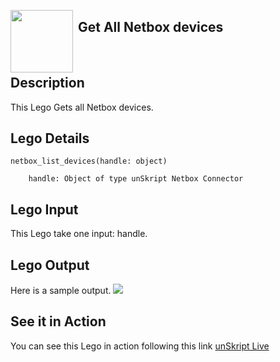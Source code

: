 [<img align="left" src="https://unskript.com/assets/favicon.png" width="100" height="100" style="padding-right: 5px">](https://unskript.com/assets/favicon.png) 
<h2>Get All Netbox devices</h2>

<br>

## Description
This Lego Gets all Netbox devices.


## Lego Details

    netbox_list_devices(handle: object)

        handle: Object of type unSkript Netbox Connector

## Lego Input
This Lego take one input: handle.

## Lego Output
Here is a sample output.
<img src="./1.png">

## See it in Action

You can see this Lego in action following this link [unSkript Live](https://us.app.unskript.io)